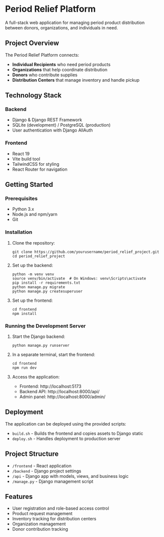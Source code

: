 # Period Relief Platform

A full-stack web application for managing period product distribution between donors, organizations, and individuals in need.

## Project Overview

The Period Relief Platform connects:
- **Individual Recipients** who need period products
- **Organizations** that help coordinate distribution
- **Donors** who contribute supplies
- **Distribution Centers** that manage inventory and handle pickup

## Technology Stack

### Backend
- Django & Django REST Framework
- SQLite (development) / PostgreSQL (production)
- User authentication with Django AllAuth

### Frontend
- React 19
- Vite build tool
- TailwindCSS for styling
- React Router for navigation

## Getting Started

### Prerequisites
- Python 3.x
- Node.js and npm/yarn
- Git

### Installation

1. Clone the repository:
   ```
   git clone https://github.com/yourusername/period_relief_project.git
   cd period_relief_project
   ```

2. Set up the backend:
   ```
   python -m venv venv
   source venv/bin/activate  # On Windows: venv\Scripts\activate
   pip install -r requirements.txt
   python manage.py migrate
   python manage.py createsuperuser
   ```

3. Set up the frontend:
   ```
   cd frontend
   npm install
   ```

### Running the Development Server

1. Start the Django backend:
   ```
   python manage.py runserver
   ```

2. In a separate terminal, start the frontend:
   ```
   cd frontend
   npm run dev
   ```

3. Access the application:
   - Frontend: http://localhost:5173
   - Backend API: http://localhost:8000/api/
   - Admin panel: http://localhost:8000/admin/

## Deployment

The application can be deployed using the provided scripts:
- `build.sh` - Builds the frontend and copies assets to Django static
- `deploy.sh` - Handles deployment to production server

## Project Structure

- `/frontend` - React application
- `/backend` - Django project settings
- `/api` - Django app with models, views, and business logic
- `/manage.py` - Django management script

## Features

- User registration and role-based access control
- Product request management
- Inventory tracking for distribution centers
- Organization management
- Donor contribution tracking